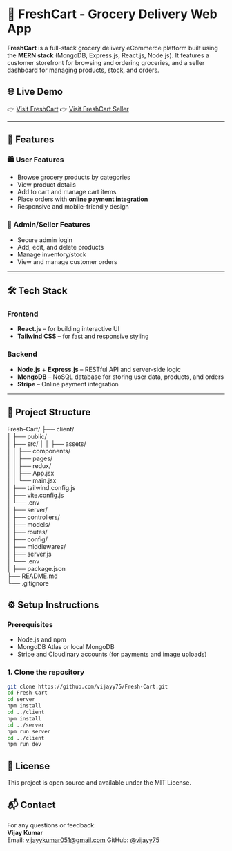 # 🛒 FreshCart - Grocery Delivery Web App

**FreshCart** is a full-stack grocery delivery eCommerce platform built using the **MERN stack** (MongoDB, Express.js, React.js, Node.js). It features a customer storefront for browsing and ordering groceries, and a seller dashboard for managing products, stock, and orders.

## 🌐 Live Demo

👉 [Visit FreshCart](https://fresh-cart-rust-six.vercel.app)
👉 [Visit FreshCart Seller](https://fresh-cart-rust-six.vercel.app/seller)

---

## 🚀 Features

### 🛍️ User Features
- Browse grocery products by categories
- View product details
- Add to cart and manage cart items
- Place orders with **online payment integration**
- Responsive and mobile-friendly design

### 🔧 Admin/Seller Features
- Secure admin login
- Add, edit, and delete products
- Manage inventory/stock
- View and manage customer orders

---

## 🛠️ Tech Stack

### Frontend
- **React.js** – for building interactive UI
- **Tailwind CSS** – for fast and responsive styling

### Backend
- **Node.js** + **Express.js** – RESTful API and server-side logic
- **MongoDB** – NoSQL database for storing user data, products, and orders
- **Stripe** – Online payment integration

---

## 📂 Project Structure

Fresh-Cart/
├── client/                   
│   ├── public/              
│   ├── src/
│   │   ├── assets/         
│   │   ├── components/       
│   │   ├── pages/            
│   │   ├── redux/            
│   │   ├── App.jsx           
│   │   └── main.jsx          
│   ├── tailwind.config.js    
│   ├── vite.config.js        
│   └── .env                  
│
├── server/                   
│   ├── controllers/          
│   ├── models/               
│   ├── routes/               
│   ├── config/               
│   ├── middlewares/          
│   ├── server.js             
│   └── .env                 
│
├── package.json             
├── README.md                
└── .gitignore


## ⚙️ Setup Instructions

### Prerequisites
- Node.js and npm
- MongoDB Atlas or local MongoDB
- Stripe and Cloudinary accounts (for payments and image uploads)

### 1. Clone the repository

```bash
git clone https://github.com/vijayy75/Fresh-Cart.git
cd Fresh-Cart
cd server
npm install
cd ../client
npm install
cd ../server
npm run server
cd ../client
npm run dev
```


## 📄 License

This project is open source and available under the MIT License.

## 📬 Contact

For any questions or feedback:  
**Vijay Kumar**  
Email: vijayykumar051@gmail.com 
GitHub: [@vijayy75](https://github.com/vijayy75)


